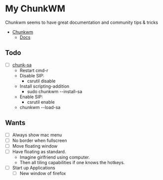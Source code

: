 # My ChunkWM


Chunkwm seems to have great documentation and community tips & tricks

* [Chunkwm](https://koekeishiya.github.io/chunkwm/index.html)
  - [Docs](https://koekeishiya.github.io/chunkwm/docs.html)

## Todo
* [ ] [chunk-sa](https://koekeishiya.github.io/chunkwm/docs/sa.html)
  - Restart cmd-r
  - Disable SIP:
	- csrutil disable
  - Install scripting-addition
	- sudo chunkwm --install-sa
  - Enable SIP:
	- csrutil enable
  - chunkwm --load-sa


## Wants
* [ ] Always show mac menu
* [ ] No border when fullscreen
* [ ] Move floating window
* [ ] Have floating as standard.
  - Imagine girlfriend using computer.
  - Then all tiling capabilities if one knows the hotkeys.
* [ ] Start up Applications
  - [ ] New window of firefox
